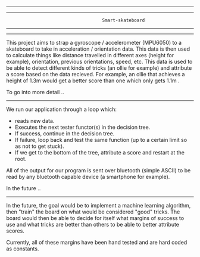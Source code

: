 ******************************************************************************************************
******************************************************************************************************
                                        Smart-skateboard
******************************************************************************************************
******************************************************************************************************

This project aims to strap a gyroscope / accelerometer (MPU6050) to a skateboard to take in acceleration / orientation data.
This data is then used to calculate things like distance travelled in different axes (height for example), orientation, previous orientations, speed, etc.
This data is used to be able to detect different kinds of tricks (an ollie for example) and attribute a score based on the data recieved. For example, an ollie that achieves a height of 1.3m would get a better score than one which only gets 1.1m .

To go into more detail ..
******************************************************************************************************
We run our application through a loop which:
  - reads new data.
  - Executes the next tester functor(s) in the decision tree.
  - If success, continue in the decision tree.
  - If failure, loop back and test the same function (up to a certain limit so as not to get stuck).
  - If we get to the bottom of the tree, attribute a score and restart at the root.
  
All of the output for our program is sent over bluetooth (simple ASCII) to be read by any bluetooth capable device (a smartphone for example).

In the future ..
******************************************************************************************************

In the future, the goal would be to implement a machine learning algorithm, then "train" the board on what would be considered "good" tricks. The board would then be able to decide for itself what margins of success to use and what tricks are better than others to be able to better attribute scores.

Currently, all of these margins have been hand tested and are hard coded as constants.
